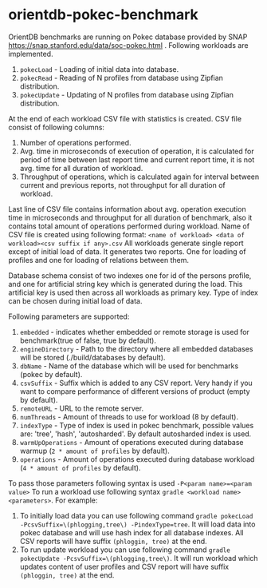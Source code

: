 # orientdb-pokec-benchmark

OrientDB benchmarks are running on Pokec database provided by SNAP https://snap.stanford.edu/data/soc-pokec.html .
Following workloads are implemented.

1. `pokecLoad` - Loading of initial data into database.
2. `pokecRead` - Reading of N profiles from database using Zipfian distribution.
3. `pokecUpdate` - Updating of N profiles from database using Zipfian distribution.

At the end of each workload CSV file with statistics is created.
CSV file consist of following columns:
1. Number of operations performed.
2. Avg. time in microseconds of execution of operation, it is calculated for period of time between last report time and current report time, it is not
avg. time for all duration of workload.
3. Throughput of operations, which is calculated again for interval between current and previous reports, not throughput for
all duration of workload.

Last line of CSV file contains information about avg. operation execution time in microseconds and throughput for all duration of benchmark,
 also it contains total amount of operations performed during workload.
Name of CSV file is created using following format: `<name of workload> <data of workload><csv suffix if any>.csv`
All workloads generate single report except of initial load of data. It generates two reports. One for loading of profiles and one
for loading of relations between them.

Database schema consist of two indexes one for id of the persons profile, and one for artificial
 string key which is generated during the load. This artificial key is used then across all workloads as primary key.
Type of index can be chosen during initial load of data.

Following parameters are supported:
1. `embedded` - indicates whether embedded or remote storage is used for benchmark(true of false, true by default).
2. `engineDirectory` - Path to the directory where all embedded databases will be stored (./build/databases by default).
3. `dbName` - Name of the database which will be used for benchmarks (pokec by default).
4. `csvSuffix` - Suffix which is added to any CSV report. Very handy if you want to compare performance of different versions
of product (empty by default).
5. `remoteURL` - URL to the remote server.
6. `numThreads` - Amount of threads to use for workload (8 by default).
7. `indexType` - Type of index is used in pokec benchmark, possible values are: 'tree', 'hash', 'autosharded'.
By default autosharded index is used.
8. `warmUpOperations` - Amount of operations executed during database warmup (`2 * amount of profiles` by default).
9. `operations` - Amount of operations executed during database workload (`4 * amount of profiles` by default).

To pass those parameters following syntax is used `-P<param name>=<param value>`
To run a workload use following syntax `gradle <workload name> <parameters>`.
For example:
1. To initially load data you can use following command `gradle pokecLoad -PcsvSuffix=\(phlogging,tree\) -PindexType=tree`. It will
load data into pokec database and will use hash index for all database indexes. All CSV reports will have suffix `(phloggin, tree)`
at the end.
2. To run update workload you can use following command `gradle pokecUpdate -PcsvSuffix=\(phlogging,tree\)`. It will run workload
which updates content of user profiles and CSV report will have suffix `(phloggin, tree)` at the end.